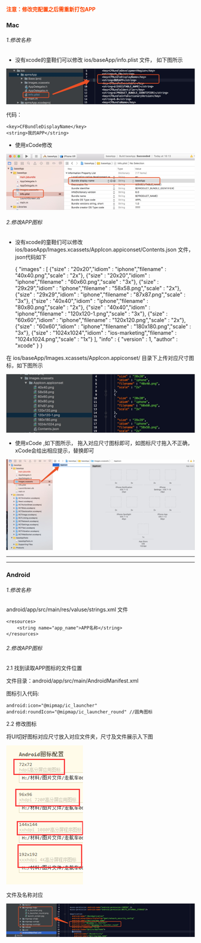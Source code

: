 #### <font color="#ff4400">注意：修改完配置之后需重新打包APP</font>

###  Mac

###### 1.修改名称

* 没有xcode的童鞋们可以修改 ios/baseApp/info.plist 文件， 如下图所示

![images](../problem/images/1572445634514.jpg)

代码：
    
    <key>CFBundleDisplayName</key>
    <string>我的APP</string>
    
    
* 使用xCode修改

![images](../problem/images/1572445885531.jpg)


###### 2.修改APP图标

* 没有xcode的童鞋们可以修改 ios/baseApp/Images.xcassets/AppIcon.appiconset/Contents.json 文件，json代码如下 

    
    {
      "images" : [
        {"size" : "20x20","idiom" : "iphone","filename" : "40x40.png","scale" : "2x"},
        {"size" : "20x20","idiom" : "iphone","filename" : "60x60.png","scale" : "3x"},
        {"size" : "29x29","idiom" : "iphone","filename" : "58x58.png","scale" : "2x"},
        {"size" : "29x29","idiom" : "iphone","filename" : "87x87.png","scale" : "3x"},
        {"size" : "40x40","idiom" : "iphone","filename" : "80x80.png","scale" : "2x"},
        {"size" : "40x40","idiom" : "iphone","filename" : "120x120-1.png","scale" : "3x"},
        {"size" : "60x60","idiom" : "iphone","filename" : "120x120.png","scale" : "2x"},
        {"size" : "60x60","idiom" : "iphone","filename" : "180x180.png","scale" : "3x"},
        {"size" : "1024x1024","idiom" : "ios-marketing","filename" : "1024x1024.png","scale" : "1x"}
      ],
      "info" : {
        "version" : 1,
        "author" : "xcode"
      }
    }
    
    
在 ios/baseApp/Images.xcassets/AppIcon.appiconset/ 目录下上传对应尺寸图标，如下图所示

![images](../problem/images/1572447937332.jpg)


* 使用xCode ,如下图所示， 拖入对应尺寸图标即可，如图标尺寸拖入不正确，xCode会给出相应提示，替换即可

![images](../problem/images/1572448050971.jpg)




------------
------------

###  Android

###### 1.修改名称 

android/app/src/main/res/valuse/strings.xml  文件

    <resources>
        <string name="app_name">APP名称</string>
    </resources>


###### 2.修改APP图标

2.1 找到读取APP图标的文件位置

文件目录：android/app/src/main/AndroidManifest.xml

图标引入代码:
    
    android:icon="@mipmap/ic_launcher"   
    android:roundIcon="@mipmap/ic_launcher_round" //圆角图标


2.2 修改图标

将UI切好图标对应尺寸放入对应文件夹，尺寸及文件展示入下图

![androidImage](../problem/images/android.png)


文件及名称对应

![androidImage](../problem/images/1572444973952.jpg)






















